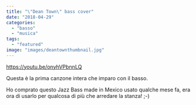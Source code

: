```yaml
---
title: "\"Dean Town\" bass cover"
date: "2018-04-29"
categories: 
  - "basso"
  - "musica"
tags: 
  - "featured"
image: "images/deantownthumbnail.jpg"
---
```


https://youtu.be/onyhVPbnnLQ

Questa è la prima canzone intera che imparo con il basso.

Ho comprato questo Jazz Bass made in Mexico usato qualche mese fa, era ora di usarlo per qualcosa di più che arredare la stanza! ;-)
